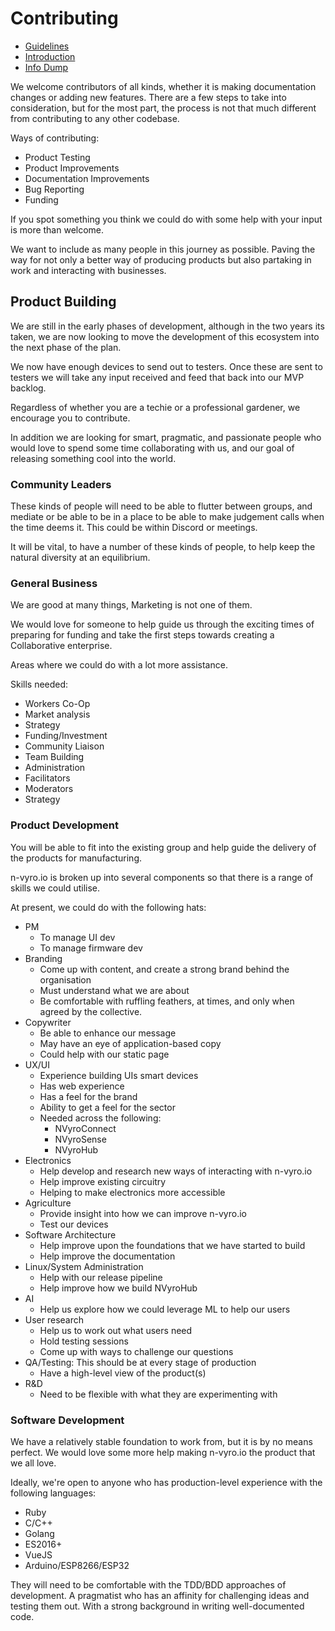 # Contributing


* [Guidelines](./docs/contributing/guidelines.md)
* [Introduction](./docs/contributing/introduction.md)
* [Info Dump](https://miro.com/app/board/o9J_l5TOx9s=/)

We welcome contributors of all kinds, whether it is making documentation changes or adding new features. There are a few steps to take into consideration, but for the most part, the process is not that much different from contributing to any other codebase.

Ways of contributing:

 * Product Testing
 * Product Improvements
 * Documentation Improvements
 * Bug Reporting
 * Funding

If you spot something you think we could do with some help with your input is more than welcome.

We want to include as many people in this journey as possible. Paving the way for not only a better way of producing products but also partaking in work and interacting with businesses.

## Product Building

We are still in the early phases of development, although in the two years its taken, we are now looking to move the development of this ecosystem into the next phase of the plan.

We now have enough devices to send out to testers. Once these are sent to testers we will take any input received and feed that back into our MVP backlog.

Regardless of whether you are a techie or a professional gardener, we encourage you to contribute.

In addition we are looking for smart, pragmatic, and passionate people who would love to spend some time collaborating with us, and our goal of releasing something cool into the world.

### Community Leaders

These kinds of people will need to be able to flutter between groups, and mediate or be able to be in a place to be able to make judgement calls when the time deems it. This could be within Discord or meetings.

It will be vital, to have a number of these kinds of people, to help keep the natural diversity at an equilibrium.

### General Business

We are good at many things, Marketing is not one of them.

We would love for someone to help guide us through the exciting times of preparing for funding and take the first steps towards creating a Collaborative enterprise.

Areas where we could do with a lot more assistance.

Skills needed:

  * Workers Co-Op
  * Market analysis
  * Strategy
  * Funding/Investment
  * Community Liaison
  * Team Building
  * Administration
  * Facilitators
  * Moderators
  * Strategy

### Product Development

You will be able to fit into the existing group and help guide the delivery of the products for manufacturing.

n-vyro.io is broken up into several components so that there is a range of skills we could utilise.

At present, we could do with the following hats:

  * PM
    * To manage UI dev
    * To manage firmware dev
  * Branding
    * Come up with content, and create a strong brand behind the organisation
    * Must understand what we are about
    * Be comfortable with ruffling feathers, at times, and only when agreed by the collective.
  * Copywriter
    * Be able to enhance our message
    * May have an eye of application-based copy
    * Could help with our static page
  * UX/UI
    * Experience building UIs smart devices
    * Has web experience
    * Has a feel for the brand
    * Ability to get a feel for the sector
    * Needed across the following:
      * NVyroConnect
      * NVyroSense
      * NVyroHub
  * Electronics
    * Help develop and research new ways of interacting with n-vyro.io
    * Help improve existing circuitry
    * Helping to make electronics more accessible
  * Agriculture
    * Provide insight into how we can improve n-vyro.io
    * Test our devices
  * Software Architecture
    * Help improve upon the foundations that we have started to build
    * Help improve the documentation
  * Linux/System Administration
    * Help with our release pipeline
    * Help improve how we build NVyroHub
  * AI
    * Help us explore how we could leverage ML to help our users
  * User research
    * Help us to work out what users need
    * Hold testing sessions
    * Come up with ways to challenge our questions
  * QA/Testing: This should be at every stage of production
    * Have a high-level view of the product(s)
  * R&amp;D
    * Need to be flexible with what they are experimenting with

### Software Development

We have a relatively stable foundation to work from, but it is by no means perfect. We would love some more help making n-vyro.io the product that we all love.

Ideally, we're open to anyone who has production-level experience with the following languages:

 * Ruby
 * C/C++
 * Golang
 * ES2016+
 * VueJS
 * Arduino/ESP8266/ESP32

They will need to be comfortable with the TDD/BDD approaches of development. A pragmatist who has an affinity for challenging ideas and testing them out. With a strong background in writing well-documented code.
